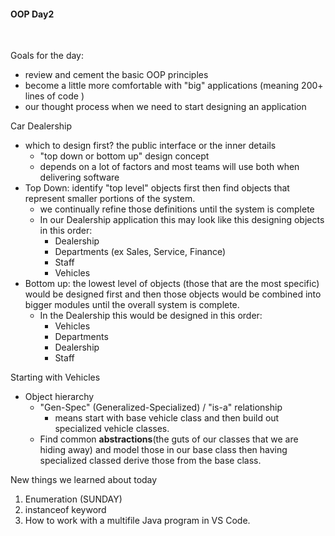 ####  OOP Day2

​    

Goals for the day:

- review and cement the basic OOP principles
- become a little more comfortable with "big" applications (meaning 200+ lines of code )
- our thought process when we need to start designing an application





Car Dealership

- which to design first? the public interface or the inner details
  - "top down or bottom up" design concept
  - depends on a lot of factors and most teams will use both when delivering software
- Top Down: identify "top level" objects first then find objects that represent smaller portions of the system. 
  - we continually refine those definitions until the system is complete
  - In our Dealership application this may look like this designing objects in this order:
    - Dealership
    - Departments (ex Sales, Service, Finance)
    - Staff
    - Vehicles
- Bottom up: the lowest level of objects (those that are the most specific) would be designed first and then those objects would be combined into bigger modules until the overall system is complete.
  - In the Dealership this would be designed in this order:
    - Vehicles
    - Departments
    - Dealership
    - Staff

Starting with Vehicles

 - Object hierarchy
    - "Gen-Spec" (Generalized-Specialized) / "is-a" relationship
      	- means start with base vehicle class and then build out specialized vehicle classes. 
   	- Find common **abstractions**(the guts of our classes that we are hiding away) and model those in our base class then having specialized classed derive those from the base class. 



New things we learned about today

1. Enumeration (SUNDAY) 
2. instanceof keyword
3. How to work with a multifile Java program in VS Code. 